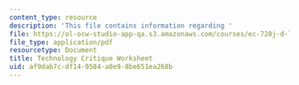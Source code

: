 ```yaml
---
content_type: resource
description: 'This file contains information regarding '
file: https://ol-ocw-studio-app-qa.s3.amazonaws.com/courses/ec-720j-d-lab-ii-design-spring-2010/af9dab7cdf149584a0e98be651ea268b_MITEC_720JS10_hw3.pdf
file_type: application/pdf
resourcetype: Document
title: Technology Critique Worksheet
uid: af9dab7c-df14-9584-a0e9-8be651ea268b
---
```

